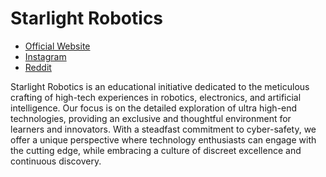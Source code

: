 # Starlight Robotics
* [Official Website](starlightrobotics.github.io)
* [Instagram](https://www.instagram.com/starlightrobotics/)
* [Reddit](https://www.reddit.com/r/starlightrobotics/)

Starlight Robotics is an educational initiative dedicated to the meticulous crafting of high-tech experiences in robotics, electronics, and artificial intelligence. Our focus is on the detailed exploration of ultra high-end technologies, providing an exclusive and thoughtful environment for learners and innovators. With a steadfast commitment to cyber-safety, we offer a unique perspective where technology enthusiasts can engage with the cutting edge, while embracing a culture of discreet excellence and continuous discovery.

